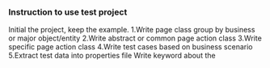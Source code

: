 ### Instruction to use test project

Initial the project, keep the example.
1.Write page class group by business or major object/entity
2.Write abstract or common page action class 
3.Write specific page action class
4.Write test cases based on business scenario
5.Extract test data into properties file
Write keyword about the 